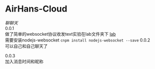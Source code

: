 # AirHans-Cloud
*聊聊天*   
0.0.1  
做了简单的websocket协议收发text实验在lab文件夹下 [lab](https://github.com/AirboZH/AirHans-Cloud/tree/Air/lab)  
需要安装nodejs-websocket
`
cnpm install nodejs-websocket --save
`
0.0.2  
可以自己和自己聊天了  

0.0.3  
加入消息时间和昵称
